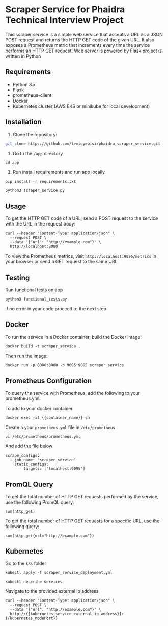 # Scraper Service for Phaidra Technical Interview Project

This scraper service is a simple web service that accepts a URL as a JSON POST request and returns the HTTP GET code of the given URL. It also exposes
a Prometheus metric that increments every time the service performs an HTTP GET request. Web server is powered by Flask project is written in Python

## Requirements

- Python 3.x
- Flask
- prometheus-client
- Docker
- Kubernetes cluster (AWS EKS or minikube for local development)

## Installation

1. Clone the repository:

```bash
git clone https://github.com/femioyebisi/phaidra_scraper_service.git
```

1. Go to the `/app` directory

```
cd app
```

1. Run install requirements and run app locally

```
pip install -r requirements.txt

python3 scraper_service.py
```

## **Usage**

To get the HTTP GET code of a URL, send a POST request to the service with the URL in the request body:

```
curl --header "Content-Type: application/json" \
  --request POST \
  --data '{"url": "http://example.com"}' \
  http://localhost:8080
```

To view the Prometheus metrics, visit `http://localhost:9095/metrics` in your browser or send a GET request to the same URL.

## **Testing**

Run functional tests on app

```
python3 functional_tests.py
```

if no error in your code proceed to the next step

## **Docker**

To run the service in a Docker container, build the Docker image:

```
docker build -t scraper_service .
```

Then run the image:

```
docker run -p 8080:8080 -p 9095:9095 scraper_service
```

## **Prometheus Configuration**

To query the service with Prometheus, add the following to your prometheus.yml:

To add to your docker container

```
docker exec -it {{container_name}} sh
```

Create a your `prometheus.yml` file in `/etc/prometheus`

```
vi /etc/prometheus/prometheus.yml
```

And add the file below

```
scrape_configs:
  - job_name: 'scraper_service'
    static_configs:
      - targets: ['localhost:9095']
```

## **PromQL Query**

To get the total number of HTTP GET requests performed by the service, use the following PromQL query:

```
sum(http_get)
```

To get the total number of HTTP GET requests for a specific URL, use the following query:

```
sum(http_get{url="http://example.com"})
```

## **Kubernetes**

Go to the `k8s` folder

```
kubectl apply -f scraper_service_deployment.yml
```

```
kubectl describe services
```

Navigate to the provided external ip address

```
curl --header "Content-Type: application/json" \
  --request POST \
  --data '{"url": "http://example.com"}' \
  http://{{kubernetes_service_external_ip_address}}:{{kubernetes_nodePort}}
```
